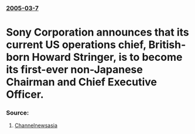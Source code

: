 ### [2005-03-7](/news/2005/03/7/index.md)

#  Sony Corporation announces that its current US operations chief, British-born Howard Stringer, is to become its first-ever non-Japanese Chairman and Chief Executive Officer. 




### Source:

1. [Channelnewsasia](http://www.channelnewsasia.com/stories/afp_asiapacific_business/view/135991/1/.html)
